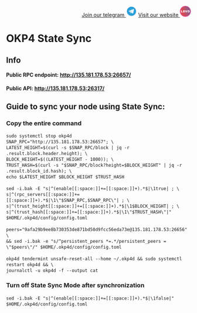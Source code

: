 <p style="font-size:14px" align="right">
<a href="https://t.me/L0vd_staking" target="_blank">Join our telegram <img src="https://raw.githubusercontent.com/L0vd/screenshots/main/Telegram_logo.png" width="30"/></a>
<a href="https://l0vd.com/" target="_blank">Visit our website <img src="https://raw.githubusercontent.com/L0vd/screenshots/main/L0vd.png" width="30"/></a>
</p>

# OKP4 State Sync

## Info
#### Public RPC endpoint: http://135.181.178.53:26657/
#### Public API: http://135.181.178.53:26317/

## Guide to sync your node using State Sync:

### Copy the entire command
```
sudo systemctl stop okp4d
SNAP_RPC="http://135.181.178.53:26657"; \
LATEST_HEIGHT=$(curl -s $SNAP_RPC/block | jq -r .result.block.header.height); \
BLOCK_HEIGHT=$((LATEST_HEIGHT - 1000)); \
TRUST_HASH=$(curl -s "$SNAP_RPC/block?height=$BLOCK_HEIGHT" | jq -r .result.block_id.hash); \
echo $LATEST_HEIGHT $BLOCK_HEIGHT $TRUST_HASH

sed -i.bak -E "s|^(enable[[:space:]]+=[[:space:]]+).*$|\1true| ; \
s|^(rpc_servers[[:space:]]+=[[:space:]]+).*$|\1\"$SNAP_RPC,$SNAP_RPC\"| ; \
s|^(trust_height[[:space:]]+=[[:space:]]+).*$|\1$BLOCK_HEIGHT| ; \
s|^(trust_hash[[:space:]]+=[[:space:]]+).*$|\1\"$TRUST_HASH\"|" $HOME/.okp4d/config/config.toml

peers="9afa29b9ee8b730353de871bd50d9fcc56eda73e@135.181.178.53:26656" \
&& sed -i.bak -e "s/^persistent_peers *=.*/persistent_peers = \"$peers\"/" $HOME/.okp4d/config/config.toml 

okp4d tendermint unsafe-reset-all --home ~/.okp4d && sudo systemctl restart okp4d && \
journalctl -u okp4d -f --output cat
```

### Turn off State Sync Mode after synchronization
```
sed -i.bak -E "s|^(enable[[:space:]]+=[[:space:]]+).*$|\1false|" $HOME/.okp4d/config/config.toml
```
